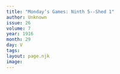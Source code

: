 ```yaml
---
title: "Monday’s Games: Ninth 5--Shed 1"
author: Unknown
issue: 26
volume: 7
year: 1916
month: 29
day: V
tags:
layout: page.njk
image:
---
```


